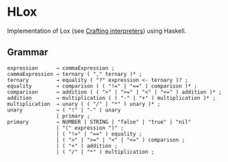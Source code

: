 # HLox

Implementation of Lox (see [Crafting interpreters](https://craftinginterpreters.com/))
using Haskell.

## Grammar

```$xslt
expression      → commaExpression ;
commaExpression → ternary ( "," ternary )* ;
ternary         → equality ( "?" expression <- ternary )? ;
equality        → comparison ( ( "!=" | "==" ) comparison )* ;
comparison      → addition ( ( ">" | ">=" | "<" | "<=" ) addition )* ;
addition        → multiplication ( ( "-" | "+" ) multiplication )* ;
multiplication  → unary ( ( "/" | "*" ) unary )* ;
unary           → ( "!" | "-" ) unary
                | primary ;
primary         → NUMBER | STRING | "false" | "true" | "nil"
                | "(" expression ")" ;
                | ( "!=" | "==" ) equality ;
                | ( ">" | ">=" | "<" | "<=" ) comparison ;
                | ( "+" ) addition ;
                | ( "/" | "*" ) multiplication ;
```